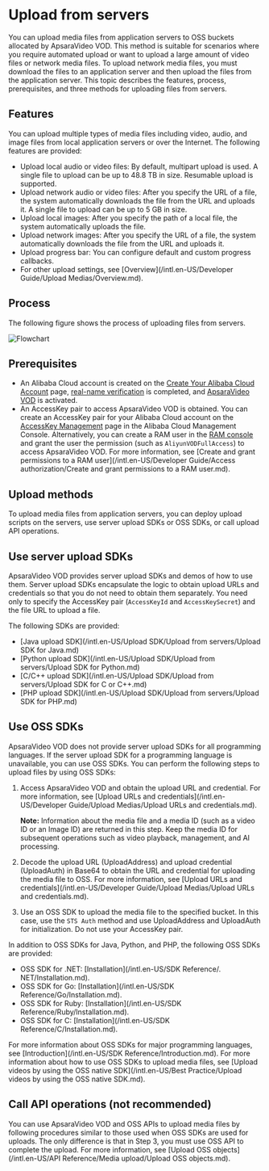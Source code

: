 # Upload from servers

You can upload media files from application servers to OSS buckets allocated by ApsaraVideo VOD. This method is suitable for scenarios where you require automated upload or want to upload a large amount of video files or network media files. To upload network media files, you must download the files to an application server and then upload the files from the application server. This topic describes the features, process, prerequisites, and three methods for uploading files from servers.

## Features

You can upload multiple types of media files including video, audio, and image files from local application servers or over the Internet. The following features are provided:

-   Upload local audio or video files: By default, multipart upload is used. A single file to upload can be up to 48.8 TB in size. Resumable upload is supported.
-   Upload network audio or video files: After you specify the URL of a file, the system automatically downloads the file from the URL and uploads it. A single file to upload can be up to 5 GB in size.
-   Upload local images: After you specify the path of a local file, the system automatically uploads the file.
-   Upload network images: After you specify the URL of a file, the system automatically downloads the file from the URL and uploads it.
-   Upload progress bar: You can configure default and custom progress callbacks.
-   For other upload settings, see [Overview](/intl.en-US/Developer Guide/Upload Medias/Overview.md).

## Process

The following figure shows the process of uploading files from servers.

![Flowchart](https://static-aliyun-doc.oss-accelerate.aliyuncs.com/assets/img/en-US/9887301161/p179962.png)

## Prerequisites

-   An Alibaba Cloud account is created on the [Create Your Alibaba Cloud Account](https://account.aliyun.com/register/register.htm?oauth_callback=https://vod.console.aliyun.com/&lang=zh) page, [real-name verification](https://help.aliyun.com/knowledge_list/37170.html) is completed, and [ApsaraVideo VOD](https://www.aliyun.com/product/vod) is activated.
-   An AccessKey pair to access ApsaraVideo VOD is obtained. You can create an AccessKey pair for your Alibaba Cloud account on the [AccessKey Management](https://ak-console.aliyun.com/?spm=5176.doc57741.2.8.uLYY2M#/accesskey) page in the Alibaba Cloud Management Console. Alternatively, you can create a RAM user in the [RAM console](https://ram.console.aliyun.com/?spm=5176.doc57741.2.2.fQnI2T#/user/list) and grant the user the permission \(such as `AliyunVODFullAccess`\) to access ApsaraVideo VOD. For more information, see [Create and grant permissions to a RAM user](/intl.en-US/Developer Guide/Access authorization/Create and grant permissions to a RAM user.md).

## Upload methods

To upload media files from application servers, you can deploy upload scripts on the servers, use server upload SDKs or OSS SDKs, or call upload API operations.

## Use server upload SDKs

ApsaraVideo VOD provides server upload SDKs and demos of how to use them. Server upload SDKs encapsulate the logic to obtain upload URLs and credentials so that you do not need to obtain them separately. You need only to specify the AccessKey pair \(`AccessKeyId` and `AccessKeySecret`\) and the file URL to upload a file.

The following SDKs are provided:

-   [Java upload SDK](/intl.en-US/Upload SDK/Upload from servers/Upload SDK for Java.md)
-   [Python upload SDK](/intl.en-US/Upload SDK/Upload from servers/Upload SDK for Python.md)
-   [C/C++ upload SDK](/intl.en-US/Upload SDK/Upload from servers/Upload SDK for C or C++.md)
-   [PHP upload SDK](/intl.en-US/Upload SDK/Upload from servers/Upload SDK for PHP.md)

## Use OSS SDKs

ApsaraVideo VOD does not provide server upload SDKs for all programming languages. If the server upload SDK for a programming language is unavailable, you can use OSS SDKs. You can perform the following steps to upload files by using OSS SDKs:

1.  Access ApsaraVideo VOD and obtain the upload URL and credential. For more information, see [Upload URLs and credentials](/intl.en-US/Developer Guide/Upload Medias/Upload URLs and credentials.md).

    **Note:** Information about the media file and a media ID \(such as a video ID or an Image ID\) are returned in this step. Keep the media ID for subsequent operations such as video playback, management, and AI processing.

2.  Decode the upload URL \(UploadAddress\) and upload credential \(UploadAuth\) in Base64 to obtain the URL and credential for uploading the media file to OSS. For more information, see [Upload URLs and credentials](/intl.en-US/Developer Guide/Upload Medias/Upload URLs and credentials.md).
3.  Use an OSS SDK to upload the media file to the specified bucket. In this case, use the `STS Auth` method and use UploadAddress and UploadAuth for initialization. Do not use your AccessKey pair.

In addition to OSS SDKs for Java, Python, and PHP, the following OSS SDKs are provided:

-   OSS SDK for .NET: [Installation](/intl.en-US/SDK Reference/. NET/Installation.md).
-   OSS SDK for Go: [Installation](/intl.en-US/SDK Reference/Go/Installation.md).
-   OSS SDK for Ruby: [Installation](/intl.en-US/SDK Reference/Ruby/Installation.md).
-   OSS SDK for C: [Installation](/intl.en-US/SDK Reference/C/Installation.md).

For more information about OSS SDKs for major programming languages, see [Introduction](/intl.en-US/SDK Reference/Introduction.md). For more information about how to use OSS SDKs to upload media files, see [Upload videos by using the OSS native SDK](/intl.en-US/Best Practice/Upload videos by using the OSS native SDK.md).

## Call API operations \(not recommended\)

You can use ApsaraVideo VOD and OSS APIs to upload media files by following procedures similar to those used when OSS SDKs are used for uploads. The only difference is that in Step 3, you must use OSS API to complete the upload. For more information, see [Upload OSS objects](/intl.en-US/API Reference/Media upload/Upload OSS objects.md).

